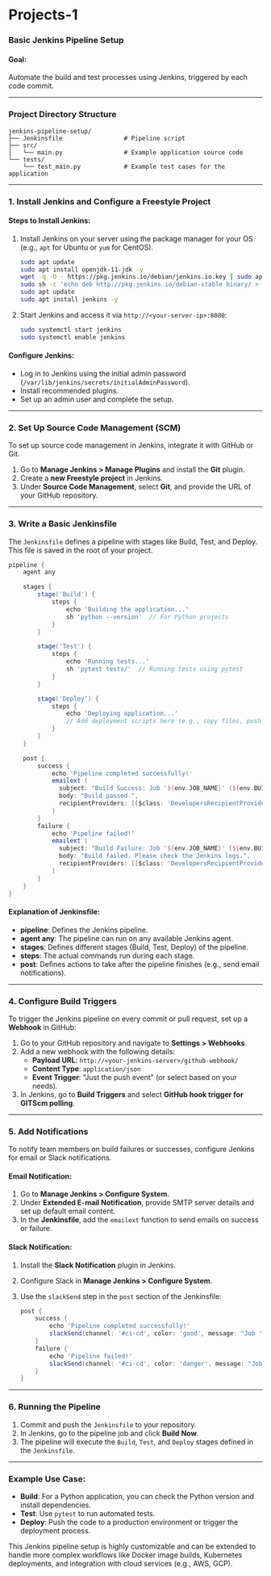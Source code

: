 <h1>Projects-1</h1>

### **Basic Jenkins Pipeline Setup**

#### **Goal:**
Automate the build and test processes using Jenkins, triggered by each code commit.

---

### **Project Directory Structure**

```
jenkins-pipeline-setup/
├── Jenkinsfile                 # Pipeline script
├── src/
│   └── main.py                 # Example application source code
└── tests/
    └── test_main.py            # Example test cases for the application
```

---

### **1. Install Jenkins and Configure a Freestyle Project**

#### **Steps to Install Jenkins:**

1. Install Jenkins on your server using the package manager for your OS (e.g., `apt` for Ubuntu or `yum` for CentOS).
   
   ```bash
   sudo apt update
   sudo apt install openjdk-11-jdk -y
   wget -q -O - https://pkg.jenkins.io/debian/jenkins.io.key | sudo apt-key add -
   sudo sh -c 'echo deb http://pkg.jenkins.io/debian-stable binary/ > /etc/apt/sources.list.d/jenkins.list'
   sudo apt update
   sudo apt install jenkins -y
   ```

2. Start Jenkins and access it via `http://<your-server-ip>:8080`:

   ```bash
   sudo systemctl start jenkins
   sudo systemctl enable jenkins
   ```

#### **Configure Jenkins:**

- Log in to Jenkins using the initial admin password (`/var/lib/jenkins/secrets/initialAdminPassword`).
- Install recommended plugins.
- Set up an admin user and complete the setup.

---

### **2. Set Up Source Code Management (SCM)**

To set up source code management in Jenkins, integrate it with GitHub or Git.

1. Go to **Manage Jenkins > Manage Plugins** and install the **Git** plugin.
2. Create a **new Freestyle project** in Jenkins.
3. Under **Source Code Management**, select **Git**, and provide the URL of your GitHub repository.

---

### **3. Write a Basic Jenkinsfile**

The `Jenkinsfile` defines a pipeline with stages like Build, Test, and Deploy. This file is saved in the root of your project.

```groovy
pipeline {
    agent any

    stages {
        stage('Build') {
            steps {
                echo 'Building the application...'
                sh 'python --version'  // For Python projects
            }
        }

        stage('Test') {
            steps {
                echo 'Running tests...'
                sh 'pytest tests/'  // Running tests using pytest
            }
        }

        stage('Deploy') {
            steps {
                echo 'Deploying application...'
                // Add deployment scripts here (e.g., copy files, push Docker image)
            }
        }
    }

    post {
        success {
            echo 'Pipeline completed successfully!'
            emailext (
              subject: "Build Success: Job '${env.JOB_NAME}' (${env.BUILD_NUMBER})",
              body: "Build passed.",
              recipientProviders: [[$class: 'DevelopersRecipientProvider']]
            )
        }
        failure {
            echo 'Pipeline failed!'
            emailext (
              subject: "Build Failure: Job '${env.JOB_NAME}' (${env.BUILD_NUMBER})",
              body: "Build failed. Please check the Jenkins logs.",
              recipientProviders: [[$class: 'DevelopersRecipientProvider']]
            )
        }
    }
}
```

#### **Explanation of Jenkinsfile:**

- **pipeline**: Defines the Jenkins pipeline.
- **agent any**: The pipeline can run on any available Jenkins agent.
- **stages**: Defines different stages (Build, Test, Deploy) of the pipeline.
- **steps**: The actual commands run during each stage.
- **post**: Defines actions to take after the pipeline finishes (e.g., send email notifications).

---

### **4. Configure Build Triggers**

To trigger the Jenkins pipeline on every commit or pull request, set up a **Webhook** in GitHub:

1. Go to your GitHub repository and navigate to **Settings > Webhooks**.
2. Add a new webhook with the following details:
   - **Payload URL**: `http://<your-jenkins-server>/github-webhook/`
   - **Content Type**: `application/json`
   - **Event Trigger**: "Just the push event" (or select based on your needs).
3. In Jenkins, go to **Build Triggers** and select **GitHub hook trigger for GITScm polling**.

---

### **5. Add Notifications**

To notify team members on build failures or successes, configure Jenkins for email or Slack notifications.

#### **Email Notification:**

1. Go to **Manage Jenkins > Configure System**.
2. Under **Extended E-mail Notification**, provide SMTP server details and set up default email content.
3. In the **Jenkinsfile**, add the `emailext` function to send emails on success or failure.

#### **Slack Notification:**

1. Install the **Slack Notification** plugin in Jenkins.
2. Configure Slack in **Manage Jenkins > Configure System**.
3. Use the `slackSend` step in the `post` section of the Jenkinsfile:

   ```groovy
   post {
       success {
           echo 'Pipeline completed successfully!'
           slackSend(channel: '#ci-cd', color: 'good', message: "Job '${env.JOB_NAME}' (${env.BUILD_NUMBER}) succeeded.")
       }
       failure {
           echo 'Pipeline failed!'
           slackSend(channel: '#ci-cd', color: 'danger', message: "Job '${env.JOB_NAME}' (${env.BUILD_NUMBER}) failed.")
       }
   }
   ```

---

### **6. Running the Pipeline**

1. Commit and push the `Jenkinsfile` to your repository.
2. In Jenkins, go to the pipeline job and click **Build Now**.
3. The pipeline will execute the `Build`, `Test`, and `Deploy` stages defined in the `Jenkinsfile`.

---

### **Example Use Case:**

- **Build**: For a Python application, you can check the Python version and install dependencies.
- **Test**: Use `pytest` to run automated tests.
- **Deploy**: Push the code to a production environment or trigger the deployment process.

This Jenkins pipeline setup is highly customizable and can be extended to handle more complex workflows like Docker image builds, Kubernetes deployments, and integration with cloud services (e.g., AWS, GCP).
